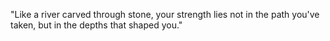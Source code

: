 "Like a river carved through stone, your strength lies not in the path you've taken, but in the depths that shaped you."
